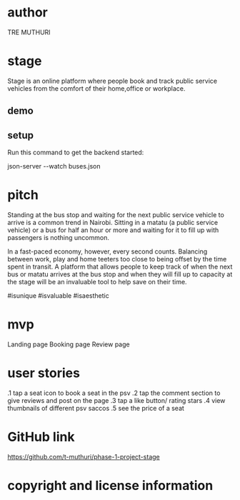# author

TRE MUTHURI

# stage

Stage is an online platform where people book and track public service vehicles from the comfort of their home,office or workplace.

## demo

## setup

Run this command to get the backend started:

json-server --watch buses.json


# pitch

Standing at the bus stop and waiting for the next public service vehicle to arrive is a common trend in  Nairobi. Sitting in a matatu (a public service vehicle) or a bus for half an hour or more and waiting for it to fill up with passengers is nothing uncommon.

In a fast-paced economy, however, every second counts. Balancing between work, play and home teeters too close to being offset by the time spent in transit. A platform that allows people to keep track of when the next bus or matatu arrives at the bus stop and when they will fill up to capacity at the stage will be an invaluable tool to help save on their time.

#isunique #isvaluable #isaesthetic

# mvp

Landing page
Booking page
Review page 

# user stories

.1 tap a seat icon to book a seat in the psv
.2 tap the comment section to give reviews and post on the page
.3 tap a like button/ rating stars
.4 view thumbnails of different psv saccos
.5 see the price of a seat

# GitHub link

https://github.com/t-muthuri/phase-1-project-stage


# copyright and license information